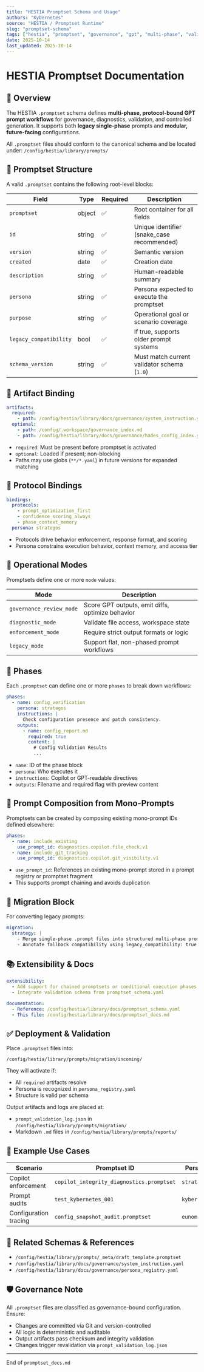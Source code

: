 ```yaml
---
title: "HESTIA Promptset Schema and Usage"
authors: "Kybernetes"
source: "HESTIA / Promptset Runtime"
slug: "promptset-schema"
tags: ["hestia", "promptset", "governance", "gpt", "multi-phase", "validation"]
date: 2025-10-14
last_updated: 2025-10-14
---
```


# HESTIA Promptset Documentation

## 📘 Overview

The HESTIA `.promptset` schema defines **multi-phase, protocol-bound GPT prompt workflows** for governance, diagnostics, validation, and controlled generation. It supports both **legacy single-phase** prompts and **modular, future-facing** configurations.

All `.promptset` files should conform to the canonical schema and be located under: `/config/hestia/library/prompts/`

## 🧱 Promptset Structure

A valid `.promptset` contains the following root-level blocks:

| Field                  | Type   | Required | Description                                        |
|------------------------|--------|----------|----------------------------------------------------|
| `promptset`            | object | ✅        | Root container for all fields                      |
| `id`                   | string | ✅        | Unique identifier (snake_case recommended)         |
| `version`              | string | ✅        | Semantic version                                   |
| `created`              | date   | ✅        | Creation date                                      |
| `description`          | string | ✅        | Human-readable summary                             |
| `persona`              | string | ✅        | Persona expected to execute the promptset          |
| `purpose`              | string | ✅        | Operational goal or scenario coverage              |
| `legacy_compatibility` | bool   | ✅        | If true, supports older prompt systems             |
| `schema_version`       | string | ✅        | Must match current validator schema (`1.0`)        |

## 📂 Artifact Binding

```yaml
artifacts:
  required:
    - path: /config/hestia/library/docs/governance/system_instruction.yaml
  optional:
    - path: /config/.workspace/governance_index.md
    - path: /config/hestia/library/docs/governance/hades_config_index.yaml
````

* `required`: Must be present before promptset is activated
* `optional`: Loaded if present; non-blocking
* Paths may use globs (`**/*.yaml`) in future versions for expanded matching

## 🔐 Protocol Bindings

```yaml
bindings:
  protocols:
    - prompt_optimization_first
    - confidence_scoring_always
    - phase_context_memory
  persona: strategos
```

* Protocols drive behavior enforcement, response format, and scoring
* Persona constrains execution behavior, context memory, and access tier

## 🚦 Operational Modes

Promptsets define one or more `mode` values:

| Mode                     | Description                                      |
| ------------------------ | ------------------------------------------------ |
| `governance_review_mode` | Score GPT outputs, emit diffs, optimize behavior |
| `diagnostic_mode`        | Validate file access, workspace state            |
| `enforcement_mode`       | Require strict output formats or logic           |
| `legacy_mode`            | Support flat, non-phased prompt workflows        |

## 🔁 Phases

Each `.promptset` can define one or more `phases` to break down workflows:

```yaml
phases:
  - name: config_verification
    persona: strategos
    instructions: |
      Check configuration presence and patch consistency.
    outputs:
      - name: config_report.md
        required: true
        content: |
          # Config Validation Results
          ...
```

* `name`: ID of the phase block
* `persona`: Who executes it
* `instructions`: Copilot or GPT-readable directives
* `outputs`: Filename and required flag with preview content

## 🔄 Prompt Composition from Mono-Prompts

Promptsets can be created by composing existing mono-prompt IDs defined elsewhere:

```yaml
phases:
  - name: include_existing
    use_prompt_id: diagnostics.copilot.file_check.v1
  - name: include_git_tracking
    use_prompt_id: diagnostics.copilot.git_visibility.v1
```

* `use_prompt_id`: References an existing mono-prompt stored in a prompt registry or promptset fragment
* This supports prompt chaining and avoids duplication

## 🧰 Migration Block

For converting legacy prompts:

```yaml
migration:
  strategy: |
    - Merge single-phase .prompt files into structured multi-phase promptsets
    - Annotate fallback compatibility using legacy_compatibility: true
```

## 📚 Extensibility & Docs

```yaml
extensibility:
  - Add support for chained promptsets or conditional execution phases
  - Integrate validation schema from promptset_schema.yaml

documentation:
  - Reference: /config/hestia/library/docs/promptset_schema.yaml
  - This file: /config/hestia/library/docs/promptset_docs.md
```

## ✅ Deployment & Validation

Place `.promptset` files into:

`/config/hestia/library/prompts/migration/incoming/`

They will activate if:

* All `required` artifacts resolve
* Persona is recognized in `persona_registry.yaml`
* Structure is valid per schema

Output artifacts and logs are placed at:

* `prompt_validation_log.json` in `/config/hestia/library/prompts/migration/`
* Markdown `.md` files in `/config/hestia/library/prompts/reports/`

## 🧪 Example Use Cases

| Scenario              | Promptset ID                              | Persona      |
| --------------------- | ----------------------------------------- | ------------ |
| Copilot enforcement   | `copilot_integrity_diagnostics.promptset` | `strategos`  |
| Prompt audits         | `test_kybernetes_001`                     | `kybernetes` |
| Configuration tracing | `config_snapshot_audit.promptset`         | `eunomia`    |

## 📎 Related Schemas & References

* `/config/hestia/library/prompts/_meta/draft_template.promptset`
* `/config/hestia/library/docs/governance/system_instruction.yaml`
* `/config/hestia/library/docs/governance/persona_registry.yaml`

## 🛡 Governance Note

All `.promptset` files are classified as governance-bound configuration. Ensure:

* Changes are committed via Git and version-controlled
* All logic is deterministic and auditable
* Output artifacts pass checksum and integrity validation
* Changes trigger revalidation via `prompt_validation_log.json`

---

End of `promptset_docs.md`
